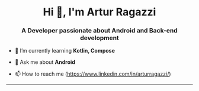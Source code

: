 <h1 align="center">Hi 👋, I'm Artur Ragazzi</h1>
<h3 align="center">A Developer passionate about Android and Back-end development</h3>

- 🌱 I’m currently learning **Kotlin, Compose**

- 💬 Ask me about **Android**

- 📫 How to reach me (https://www.linkedin.com/in/arturragazzi/)

---
